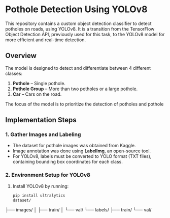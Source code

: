 # Pothole Detection Using YOLOv8

This repository contains a custom object detection classifier to detect potholes on roads, using YOLOv8. It is a transition from the TensorFlow Object Detection API, previously used for this task, to the YOLOv8 model for more efficient and real-time detection.

## Overview

The model is designed to detect and differentiate between 4 different classes:

1. **Pothole** – Single pothole.
2. **Pothole Group** – More than two potholes or a large pothole.
3. **Car** – Cars on the road.


The focus of the model is to prioritize the detection of potholes and pothole 

## Implementation Steps

### 1. Gather Images and Labeling
- The dataset for pothole images was obtained from Kaggle.
- Image annotation was done using **LabelImg**, an open-source tool.
- For YOLOv8, labels must be converted to YOLO format (TXT files), containing bounding box coordinates for each class.

### 2. Environment Setup for YOLOv8
1. Install YOLOv8 by running:
   ```bash
   pip install ultralytics
   dataset/
├── images/
│   ├── train/
│   └── val/
└── labels/
    ├── train/
    └── val/

